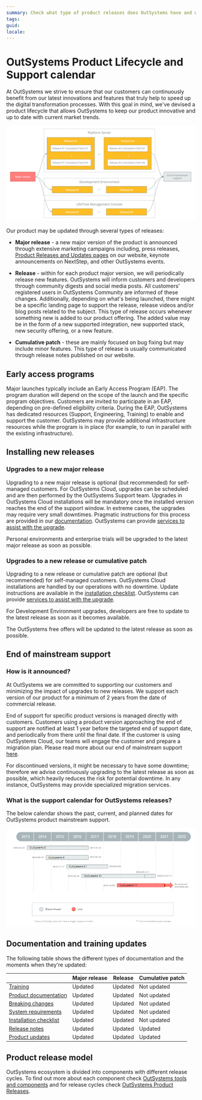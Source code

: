 ```yaml
---
summary: Check what type of product releases does OutSystems have and what you can expect from each one. 
tags: 
guid:
locale:
---
```


# OutSystems Product Lifecycle and Support calendar

At OutSystems we strive to ensure that our customers can continuously benefit from our latest innovations and features that truly help to speed up the digital transformation processes. With this goal in mind, we've devised a product lifecycle that allows OutSystems to keep our product innovative and up to date with current market trends.

![OutSystems release lifecycle](images/product-lifecycle-diag.png)

Our product may be updated through several types of releases:

* **Major release** - a new major version of the product is announced through extensive marketing campaigns including, press releases, [Product Releases and Updates pages](https://www.outsystems.com/product-updates/) on our website, keynote announcements on NextStep, and other OutSystems events.

* **Release** -  within for each product major version, we will periodically release new features. OutSystems will inform customers and developers through community digests and social media posts. All customers’ registered users in OutSystems Community are informed of these changes. Additionally, depending on what's being launched, there might be a specific landing page to support the release, release videos and/or blog posts related to the subject. This type of release occurs whenever something new is added to our product offering. The added value may be in the form of a new supported integration, new supported stack, new security offering, or a new feature.

* **Cumulative patch** - these are mainly focused on bug fixing but may include minor features. This type of release is usually communicated through release notes published on our website.

## Early access programs

Major launches typically include an Early Access Program (EAP). The program duration will depend on the scope of the launch and the specific program objectives. Customers are invited to participate in an EAP, depending on pre-defined eligibility criteria. During the EAP, OutSystems has dedicated resources (Support, Engineering, Training) to enable and support the customer. OutSystems may provide additional infrastructure resources while the program is in place (for example, to run in parallel with the existing infrastructure).


## Installing new releases

### Upgrades to a new major release

Upgrading to a new major release is optional (but recommended) for self-managed customers. For OutSystems Cloud, upgrades can be scheduled and are then performed by the OutSystems Support team. Upgrades in OutSystems Cloud installations will be mandatory once the installed version reaches the end of the support window. In extreme cases, the upgrades may require very small downtimes. Pragmatic instructions for this process are provided in our [documentation](https://success.outsystems.com/Support/Enterprise_Customers/Upgrading/01_Upgrade_OutSystems_Platform). OutSystems can provide [services to assist with the upgrade](https://www.outsystems.com/evaluation-guide/professional-services).

Personal environments and enterprise trials will be upgraded to the latest major release as soon as possible.


### Upgrades to a new release or cumulative patch

Upgrading to a new release or cumulative patch are optional (but recommended) for self-managed customers. OutSystems Cloud installations are handled by our operations with no downtime. Update instructions are available in the [installation checklist](https://www.outsystems.com/Downloads/search/). OutSystems can provide [services to assist with the upgrade](https://www.outsystems.com/evaluation-guide/professional-services).

For Development Environment upgrades, developers are free to update to the latest release as soon as it becomes available.

The OutSystems free offers will be updated to the latest release as soon as possible.


## End of mainstream support

### How is it announced?

At OutSystems we are committed to supporting our customers and minimizing the impact of upgrades to new releases. We support each version of our product for a minimum of 2 years from the date of commercial release.

End of support for specific product versions is managed directly with customers. Customers using a product version approaching the end of support are notified at least 1 year before the targeted end of support date, and periodically from there until the final date. If the customer is using OutSystems Cloud, our teams will engage the customer and prepare a migration plan. Please read more about our end of mainstream support [here](https://www.outsystems.com/legal/success/support-terms-and-service-level-agreements-sla-of-the-outsystems-software/#end-of-support-for-older-software-versions).

For discontinued versions, it might be necessary to have some downtime; therefore we advise continuously upgrading to the latest release as soon as possible, which heavily reduces the risk for potential downtime. In any instance, OutSystems may provide specialized migration services.

### What is the support calendar for OutSystems releases? 

The below calendar shows the past, current, and planned dates for OutSystems product mainstream support.

![OutSystems support calendar](images/product-lifecycle-cal-diag.png)


## Documentation and training updates

The following table shows the different types of documentation and the moments when they're updated:


| | Major release | Release | Cumulative patch |
|---|---|---|---|
| [Training](https://www.outsystems.com/learn) | Updated | Updated | Not updated |
| [Product documentation](https://success.outsystems.com/Documentation) | Updated | Updated | Not updated |
| [Breaking changes](https://success.outsystems.com/Support/Archive/11/OutSystems_Platform_side_effects_and_breaking_changes) | Updated | Updated | Not updated |
| [System requirements](https://success.outsystems.com/Documentation/11/Setting_Up_OutSystems/OutSystems_system_requirements) | Updated | Updated | Not updated |
| [Installation checklist](https://www.outsystems.com/Downloads/search/) | Updated | Updated | Not updated |
| [Release notes](https://success.outsystems.com/Support/Release_Notes) | Updated | Updated | Updated |
| [Product updates](https://www.outsystems.com/product-updates/) | Updated | Updated | Updated |

## Product release model

OutSystems ecosystem is divided into components with different release cycles. To find out more about each component check [OutSystems tools and components](https://www.outsystems.com/evaluation-guide/development-and-management-tools) and for release cycles check [OutSystems Product Releases](https://success.outsystems.com/Support/Enterprise_Customers/Upgrading/OutSystems_Release_Cycle).
